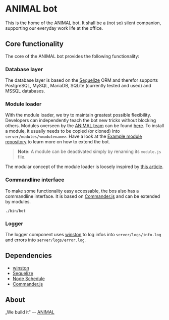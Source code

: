 # ANIMAL bot
This is the home of the ANIMAL bot. It shall be a (not so) silent companion, supporting our everyday work life at the office.

## Core functionality
The core of the ANIMAL bot provides the following functionality:

### Database layer
The database layer is based on the [Sequelize](http://docs.sequelizejs.com/en/latest/) ORM and therefor supports PostgreSQL, MySQL, MariaDB, SQLite (currently tested and used) and MSSQL databases.

### Module loader
With the module loader, we try to maintain greatest possible flexibility. Developers can independently teach the bot new tricks without blocking others. Modules overseen by the [ANIMAL team](http://animal.at) can be found [here](https://github.com/AnimalBot). To install a module, it usually needs to be copied (or cloned) into  `server/modules/<modulename>`. Have a look at the [Example module repository](https://github.com/AnimalBot/example) to learn more on how to extend the bot.

> **Note:** A module can be deactivated simply by renaming its `module.js` file.

The modular concept of the module loader is loosely inspired by [this article](https://strongloop.com/strongblog/modular-node-js-express/).

### Commandline interface

To make some functionality easy accessable, the bos also has a commandline interface. It is based on 
[Commander.js](https://github.com/tj/commander.js) and can be extended by modules.

```
./bin/bot
```

### Logger

The logger component uses [winston](https://github.com/winstonjs/winston) to log infos into `server/logs/info.log` and 
errors into `server/logs/error.log`.

## Dependencies
- [winston](https://github.com/winstonjs/winston)
- [Sequelize](http://docs.sequelizejs.com/en/latest/)
- [Node Schedule](https://github.com/node-schedule/node-schedule)
- [Commander.js](https://github.com/tj/commander.js)

## About
„We build it" -- [ANIMAL](http://animal.at)
